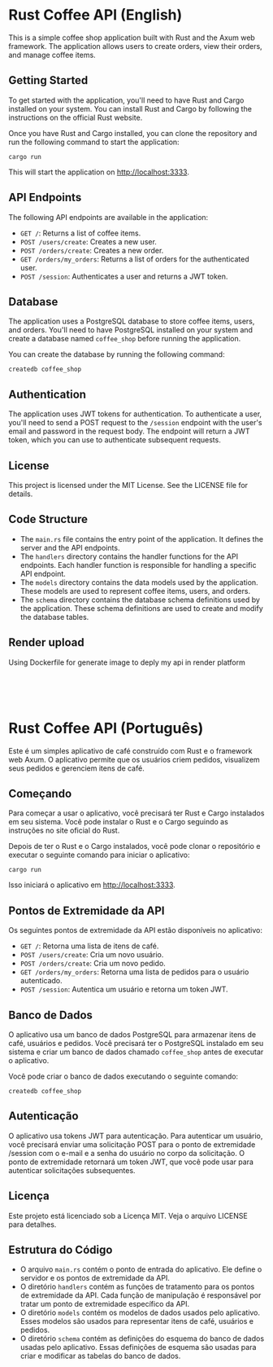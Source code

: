 # Rust Coffee API (English)

This is a simple coffee shop application built with Rust and the Axum web framework. The application allows users to create orders, view their orders, and manage coffee items.

## Getting Started

To get started with the application, you'll need to have Rust and Cargo installed on your system. You can install Rust and Cargo by following the instructions on the official Rust website.

Once you have Rust and Cargo installed, you can clone the repository and run the following command to start the application:

```shell
cargo run
```

This will start the application on <http://localhost:3333>.

## API Endpoints

The following API endpoints are available in the application:

- `GET /`: Returns a list of coffee items.
- `POST /users/create`: Creates a new user.
- `POST /orders/create`: Creates a new order.
- `GET /orders/my_orders`: Returns a list of orders for the authenticated user.
- `POST /session`: Authenticates a user and returns a JWT token.

## Database

The application uses a PostgreSQL database to store coffee items, users, and orders. You'll need to have PostgreSQL installed on your system and create a database named `coffee_shop` before running the application.

You can create the database by running the following command:

```shell
createdb coffee_shop
```

## Authentication

The application uses JWT tokens for authentication. To authenticate a user, you'll need to send a POST request to the `/session` endpoint with the user's email and password in the request body. The endpoint will return a JWT token, which you can use to authenticate subsequent requests.

## License

This project is licensed under the MIT License. See the LICENSE file for details.

## Code Structure

- The `main.rs` file contains the entry point of the application. It defines the server and the API endpoints.
- The `handlers` directory contains the handler functions for the API endpoints. Each handler function is responsible for handling a specific API endpoint.
- The `models` directory contains the data models used by the application. These models are used to represent coffee items, users, and orders.
- The `schema` directory contains the database schema definitions used by the application. These schema definitions are used to create and modify the database tables.

## Render upload

Using Dockerfile for generate image to deply my api in render platform

</br>
</br>
</br>

# Rust Coffee API (Português)

Este é um simples aplicativo de café construído com Rust e o framework web Axum. O aplicativo permite que os usuários criem pedidos, visualizem seus pedidos e gerenciem itens de café.

## Começando

Para começar a usar o aplicativo, você precisará ter Rust e Cargo instalados em seu sistema. Você pode instalar o Rust e o Cargo seguindo as instruções no site oficial do Rust.

Depois de ter o Rust e o Cargo instalados, você pode clonar o repositório e executar o seguinte comando para iniciar o aplicativo:

```shell
cargo run
```

Isso iniciará o aplicativo em <http://localhost:3333>.

## Pontos de Extremidade da API

Os seguintes pontos de extremidade da API estão disponíveis no aplicativo:

- `GET /`: Retorna uma lista de itens de café.
- `POST /users/create`: Cria um novo usuário.
- `POST /orders/create`: Cria um novo pedido.
- `GET /orders/my_orders`: Retorna uma lista de pedidos para o usuário autenticado.
- `POST /session`: Autentica um usuário e retorna um token JWT.

## Banco de Dados

O aplicativo usa um banco de dados PostgreSQL para armazenar itens de café, usuários e pedidos. Você precisará ter o PostgreSQL instalado em seu sistema e criar um banco de dados chamado `coffee_shop` antes de executar o aplicativo.

Você pode criar o banco de dados executando o seguinte comando:

```shell
createdb coffee_shop
```

## Autenticação

O aplicativo usa tokens JWT para autenticação. Para autenticar um usuário, você precisará enviar uma solicitação POST para o ponto de extremidade /session com o e-mail e a senha do usuário no corpo da solicitação. O ponto de extremidade retornará um token JWT, que você pode usar para autenticar solicitações subsequentes.

## Licença

Este projeto está licenciado sob a Licença MIT. Veja o arquivo LICENSE para detalhes.

## Estrutura do Código

- O arquivo `main.rs` contém o ponto de entrada do aplicativo. Ele define o servidor e os pontos de extremidade da API.
- O diretório `handlers` contém as funções de tratamento para os pontos de extremidade da API. Cada função de manipulação é responsável por tratar um ponto de extremidade específico da API.
- O diretório `models` contém os modelos de dados usados pelo aplicativo. Esses modelos são usados para representar itens de café, usuários e pedidos.
- O diretório `schema` contém as definições do esquema do banco de dados usadas pelo aplicativo. Essas definições de esquema são usadas para criar e modificar as tabelas do banco de dados.
